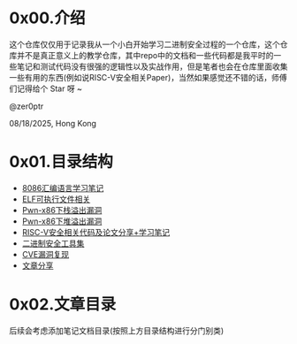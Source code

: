 # 0x00.介绍
这个仓库仅仅用于记录我从一个小白开始学习二进制安全过程的一个仓库，这个仓库并不是真正意义上的教学仓库，其中repo中的文档和一些代码都是我平时的一些笔记和测试代码没有很强的逻辑性以及实战作用，但是笔者也会在仓库里面收集一些有用的东西(例如说RISC-V安全相关Paper)，当然如果感觉还不错的话，师傅们记得给个 Star 呀 ~

@zer0ptr

08/18/2025, Hong Kong


# 0x01.目录结构

- [8086汇编语言学习笔记](./Asm-x86/)
- [ELF可执行文件相关](./ELF/)
- [Pwn-x86下栈溢出漏洞](./Pwns/Stack%20Overflow-x86/)
- [Pwn-x86下堆溢出漏洞](./Pwns/)
- [RISC-V安全相关代码及论文分享+学习笔记](./RISC-V-Research/)
- [二进制安全工具集](./Tools/)
- [CVE漏洞复现](./CVE-Vuln-Analysis/)
- [文章分享](./Article-sharing/)

# 0x02.文章目录
后续会考虑添加笔记文档目录(按照上方目录结构进行分门别类)